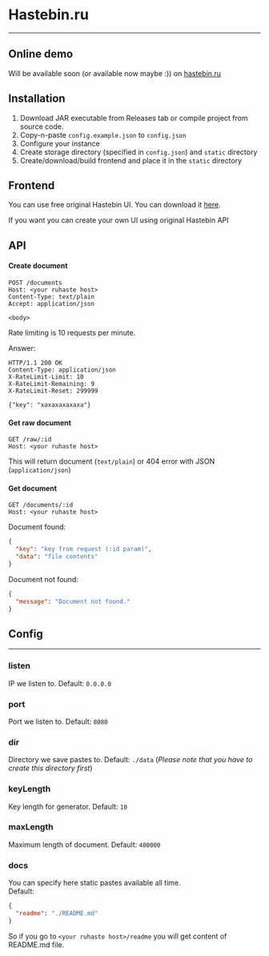 # Hastebin.ru

---
## Online demo

Will be available soon (or available now maybe :)) on [hastebin.ru](https://hastebin.ru)

## Installation

1. Download JAR executable from Releases tab or compile project from source code.
2. Copy-n-paste `config.example.json` to `config.json`
3. Configure your instance
4. Create storage directory (specified in `config.json`) and `static` directory
5. Create/download/build frontend and place it in the `static` directory

## Frontend

You can use free original Hastebin UI. You can download it [here](https://dpkgsoftcdn.com/packages/archives/hastebinui.zip).

If you want you can create your own UI using original Hastebin API

## API

#### Create document
```http request
POST /documents
Host: <your ruhaste host>
Content-Type: text/plain
Accept: application/json

<body>
```
Rate limiting is 10 requests per minute.

Answer:
```http request
HTTP/1.1 200 OK
Content-Type: application/json
X-RateLimit-Limit: 10
X-RateLimit-Remaining: 9
X-RateLimit-Reset: 299999

{"key": "xaxaxaxaxaxa"}
```

#### Get raw document
```http request
GET /raw/:id
Host: <your ruhaste host>
```

This will return document (`text/plain`) or 404 error with JSON (`application/json`)

#### Get document
```http request
GET /documents/:id
Host: <your ruhaste host>
```

Document found:
```json
{
  "key": "key from request (:id param)",
  "data": "file contents"
}
```

Document not found:
```json
{
  "message": "Document not found."
}
```

## Config

---

### listen
IP we listen to. Default: `0.0.0.0`

### port
Port we listen to. Default: `8080`

### dir
Directory we save pastes to. Default: `./data` (*Please note that you have to create this directory first*)

### keyLength
Key length for generator. Default: `10`

### maxLength
Maximum length of document. Default: `400000`

### docs
You can specify here static pastes available all time. \
Default:
```json
{
  "readme": "./README.md"
}
```
So if you go to `<your ruhaste host>/readme` you will get content of README.md file.